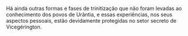 ﻿Há ainda outras formas e fases de trinitização que não foram levadas ao conhecimento dos povos de Urântia, e essas experiências, nos seus aspectos pessoais, estão devidamente protegidas no setor secreto de Vicegérington.